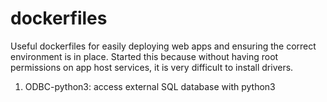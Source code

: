 # dockerfiles
Useful dockerfiles for easily deploying web apps and ensuring the correct environment is in place. Started this because without having root permissions on app host services, it is very difficult to install drivers.

1. ODBC-python3: access external SQL database with python3
